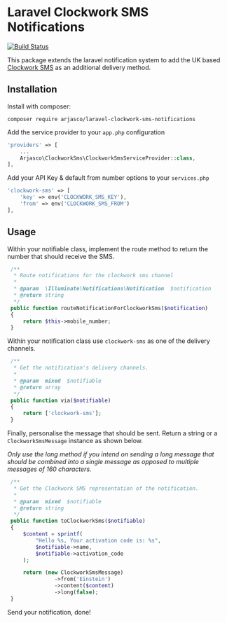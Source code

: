 # Laravel Clockwork SMS Notifications

[![Build Status](https://travis-ci.org/arjasco/laravel-clockwork-sms-notifications.svg?branch=master)](https://travis-ci.org/arjasco/laravel-clockwork-sms-notifications)

This package extends the laravel notification system to add the UK based [Clockwork SMS](https://wwww.clockworksms.com) as an additional delivery method.

## Installation

Install with composer:

    composer require arjasco/laravel-clockwork-sms-notifications

Add the service provider to your `app.php` configuration

```php
'providers' => [
    ...
    Arjasco\ClockworkSms\ClockworkSmsServiceProvider::class,
],
```

Add your API Key & default from number options to your `services.php` 

```php
'clockwork-sms' => [
    'key' => env('CLOCKWORK_SMS_KEY'),
    'from' => env('CLOCKWORK_SMS_FROM')
],
```

## Usage

Within your notifiable class, implement the route method to return the number that should receive the SMS.

```php
 /**
  * Route notifications for the clockwork sms channel
  *
  * @param  \Illuminate\Notifications\Notification  $notification
  * @return string
  */
 public function routeNotificationForClockworkSms($notification)
 {
     return $this->mobile_number;
 }
```

Within your notification class use `clockwork-sms` as one of the delivery channels.

```php
 /**
  * Get the notification's delivery channels.
  *
  * @param  mixed  $notifiable
  * @return array
  */
 public function via($notifiable)
 {
     return ['clockwork-sms'];
 }
```

Finally, personalise the message that should be sent. Return a string or a `ClockworkSmsMessage` instance as shown below.

*Only use the long method if you intend on sending a long message that should be combined into a single message as opposed to multiple messages of 160 characters.*

```php
 /**
  * Get the Clockwork SMS representation of the notification.
  *
  * @param  mixed  $notifiable
  * @return string
  */
 public function toClockworkSms($notifiable)
 {
     $content = sprintf(
         "Hello %s, Your activation code is: %s",
         $notifiable->name,
         $notifiable->activation_code
     );

     return (new ClockworkSmsMessage)
               ->from('Einstein')
               ->content($content)
               ->long(false);
 }
```

Send your notification, done!